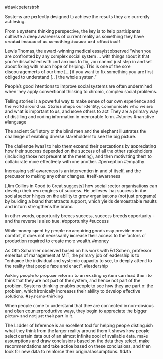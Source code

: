#davidpeterstroh

Systems are perfectly designed to achieve the results they are currently achieving.  
  
From a systems thinking perspective, the key is to help participants cultivate a deep awareness of current reality as something they have created instead of as something
#cause-and-effect #self 

Lewis Thomas, the award-winning medical essayist observed “when you are confronted by any complex social system … with things about it that you’re dissatisfied with and anxious to fix, you cannot just step in and set about fixing with much hope of helping. This is one of the sore discouragements of our time \[...\] if you want to fix something you are first obliged to understand \[...\] the whole system.”  

People’s good intentions to improve social systems are often undermined when they apply conventional thinking to chronic, complex social problems.

Telling stories is a powerful way to make sense of our own experience and the world around us. Stories shape our identity, communicate who we are and what is important to us, and move others to act. They are a primary way of distilling and coding information in memorable form. 
#stories #narrative #language 

The ancient Sufi story of the blind men and the elephant illustrates the challenge of enabling diverse stakeholders to see the big picture.  

The challenge \[was\] to help them expand their perceptions by appreciating how their success depended on the success of all the other stakeholders (including those not present at the meeting), and then motivating them to collaborate more effectively with one another. 
#perception #empathy

Increasing self-awareness is an intervention in and of itself, and the precursor to making any other changes. 
#self-awareness 

\[Jim Collins in Good to Great suggests\] how social sector organisations can develop their own engines of success. He believes that success in the social sector hinges on the ability to grow organisations (not just programs) by building a brand that attracts support, which yields demonstrable results and in turn strengthens the brand. 

In other words, opportunity breeds success, success breeds opportunity - and the reverse is also true. 
#opportunity #success 

While money spent by people on acquiring goods may provide more comfort, it does not necessarily increase their access to the factors of production required to create more wealth.
#money

As Otto Scharmer observed based on his work with Ed Schein, professor emeritus of management at MIT, the primary job of leadership is to “enhance the individual and systemic capacity to see, to deeply attend to the reality that people face and enact”. 
#leadership

Asking people to propose reforms to an existing system can lead them to think that they are not part of the system, and hence not part of the problem. Systems thinking enables people to see how they are part of the problem, which ironically increases their ability to develop effective solutions.
#systems-thinking 

When people come to understand that they are connected in non-obvious and often counterproductive ways, they begin to appreciate the bigger picture and not just their part in it. 

The Ladder of Inference is an excellent tool for helping people distinguish what they think from the larger reality around them It shows how people select certain data out of an almost infinite pool of available data, make assumptions and draw conclusions based on the data they select, make recommendations and take action based on these conclusions, and then look for new data to reinforce their original assumptions. #data